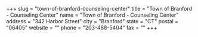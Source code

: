 +++
slug = "town-of-branford-counseling-center"
title = "Town of Branford - Counseling Center"
name = "Town of Branford - Counseling Center"
address = "342 Harbor Street"
city = "Branford"
state = "CT"
postal = "06405"
website = ""
phone = "203-488-5404"
fax = ""
+++
